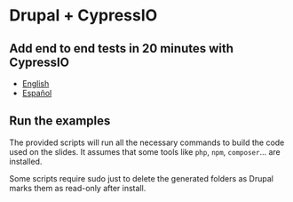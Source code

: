 # Drupal + CypressIO

## Add end to end tests in 20 minutes with CypressIO

* [English](https://docs.google.com/presentation/d/1KunnazV_joHNLTrvfIi8iOMFnUnkwQcOMDOx6sYWe7Y/edit?usp=sharing)
* [Español](https://docs.google.com/presentation/d/1GaNh8t8QArFMCm18tCWVBDTXBd2HN_GO/edit?usp=sharing&ouid=103450417243093886914&rtpof=true&sd=true)


## Run the examples

The provided scripts will run all the necessary commands to build the code used on the slides.
It assumes that some tools like `php`, `npm`, `composer`... are installed.

Some scripts require sudo just to delete the generated folders as Drupal marks them as read-only after install.
